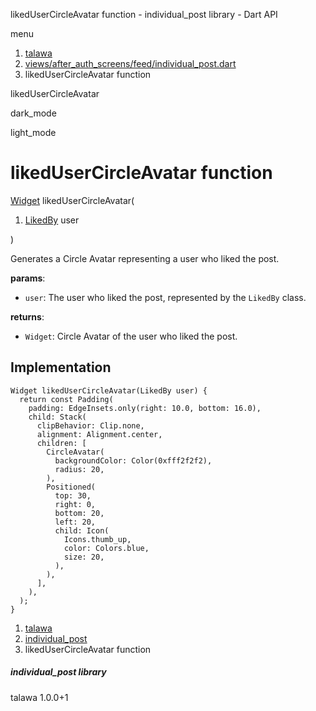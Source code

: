 




likedUserCircleAvatar function - individual\_post library - Dart API







menu

1. [talawa](../index.html)
2. [views/after\_auth\_screens/feed/individual\_post.dart](../views_after_auth_screens_feed_individual_post/views_after_auth_screens_feed_individual_post-library.html)
3. likedUserCircleAvatar function

likedUserCircleAvatar


dark\_mode

light\_mode




# likedUserCircleAvatar function


[Widget](https://api.flutter.dev/flutter/widgets/Widget-class.html)
likedUserCircleAvatar(

1. [LikedBy](../models_post_post_model/LikedBy-class.html) user

)

Generates a Circle Avatar representing a user who liked the post.

**params**:

* `user`: The user who liked the post, represented by the `LikedBy` class.

**returns**:

* `Widget`: Circle Avatar of the user who liked the post.

## Implementation

```
Widget likedUserCircleAvatar(LikedBy user) {
  return const Padding(
    padding: EdgeInsets.only(right: 10.0, bottom: 16.0),
    child: Stack(
      clipBehavior: Clip.none,
      alignment: Alignment.center,
      children: [
        CircleAvatar(
          backgroundColor: Color(0xfff2f2f2),
          radius: 20,
        ),
        Positioned(
          top: 30,
          right: 0,
          bottom: 20,
          left: 20,
          child: Icon(
            Icons.thumb_up,
            color: Colors.blue,
            size: 20,
          ),
        ),
      ],
    ),
  );
}
```

 


1. [talawa](../index.html)
2. [individual\_post](../views_after_auth_screens_feed_individual_post/views_after_auth_screens_feed_individual_post-library.html)
3. likedUserCircleAvatar function

##### individual\_post library





talawa
1.0.0+1






